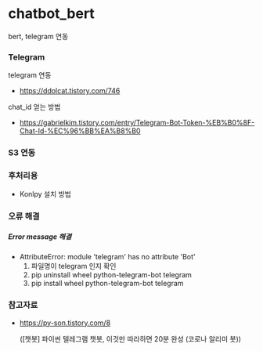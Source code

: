 # chatbot_bert
bert, telegram 연동



### Telegram

telegram 연동

- https://ddolcat.tistory.com/746

chat_id 얻는 방법

- https://gabrielkim.tistory.com/entry/Telegram-Bot-Token-%EB%B0%8F-Chat-Id-%EC%96%BB%EA%B8%B0



### S3 연동



### 후처리용

- Konlpy 설치 방법





### 오류 해결

##### Error message 해결

- AttributeError: module 'telegram' has no attribute 'Bot'
  1. 파일명이 telegram 인지 확인
  2. pip uninstall wheel python-telegram-bot telegram
  3. pip install wheel python-telegram-bot telegram





### 참고자료

- https://py-son.tistory.com/8

  ([챗봇] 파이썬 텔레그램 챗봇, 이것만 따라하면 20분 완성 (코로나 알리미 봇))